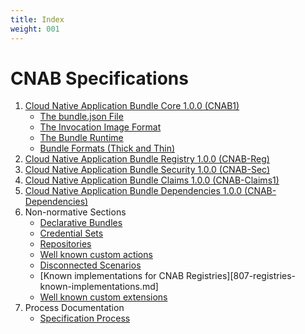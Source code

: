 ```yaml
---
title: Index
weight: 001
---
```


# CNAB Specifications

1. [Cloud Native Application Bundle Core 1.0.0 (CNAB1)](100-CNAB.md)
    - [The bundle.json File](101-bundle-json.md)
    - [The Invocation Image Format](102-invocation-image.md)
    - [The Bundle Runtime](103-bundle-runtime.md)
    - [Bundle Formats (Thick and Thin)](104-bundle-formats.md)
2. [Cloud Native Application Bundle Registry 1.0.0 (CNAB-Reg)](200-CNAB-registries.md)
3. [Cloud Native Application Bundle Security 1.0.0 (CNAB-Sec)](300-CNAB-security.md)
4. [Cloud Native Application Bundle Claims 1.0.0 (CNAB-Claims1)](400-claims.md)
5. [Cloud Native Application Bundle Dependencies 1.0.0 (CNAB-Dependencies)](500-CNAB-dependencies.md)
6. Non-normative Sections
    - [Declarative Bundles](801-declarative-images.md)
    - [Credential Sets](802-credential-sets.md)
    - [Repositories](803-repositories.md)
    - [Well known custom actions](804-well-known-custom-actions.md)
    - [Disconnected Scenarios](805-airgap.md)
    - [Known implementations for CNAB Registries][807-registries-known-implementations.md]
    - [Well known custom extensions](810-well-known-custom-extensions.md)
6. Process Documentation
    - [Specification Process](901-process.md)
